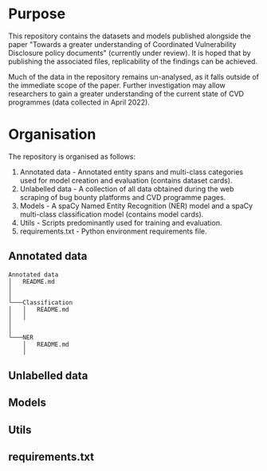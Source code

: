 # Purpose
This repository contains the datasets and models published alongside the paper "Towards a greater understanding of Coordinated Vulnerability Disclosure policy documents" (currently under review). It is hoped that by publishing the associated files, replicability of the findings can be achieved. 

Much of the data in the repository remains un-analysed, as it falls outside of the immediate scope of the paper. Further investigation may allow researchers to gain a greater understanding of the current state of CVD programmes (data collected in April 2022).


# Organisation
The repository is organised as follows:

1. Annotated data - Annotated entity spans and multi-class categories used for model creation and evaluation (contains dataset cards). 
2. Unlabelled data - A collection of all data obtained during the web scraping of bug bounty platforms and CVD programme pages.
3. Models - A spaCy Named Entity Recognition (NER) model and a spaCy multi-class classification model (contains model cards).
4. Utils - Scripts predominantly used for training and evaluation.
5. requirements.txt - Python environment requirements file.

## Annotated data
```
Annotated data
│   README.md
│   
│
└───Classification
│   │   README.md
│   │
│   
│
└───NER
    │   README.md
    │
```


## Unlabelled data


## Models


## Utils


## requirements.txt



